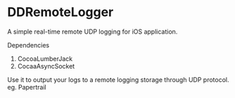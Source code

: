 DDRemoteLogger
==============

A simple real-time remote UDP logging for iOS application.

Dependencies
  1. CocoaLumberJack
  2. CocaaAsyncSocket

Use it to output your logs to a remote logging storage through UDP protocol. eg. Papertrail
